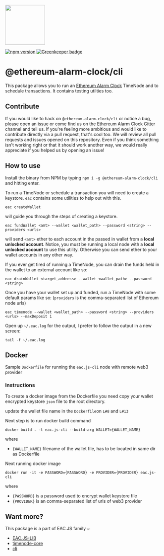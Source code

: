 [<img src="https://s3.amazonaws.com/chronologic.network/ChronoLogic_logo.svg" width="128px">](https://github.com/chronologic)

[![npm version](https://badge.fury.io/js/%40ethereum-alarm-clock%2Fcli.svg)](https://badge.fury.io/js/%40ethereum-alarm-clock%2Fcli)
[![Greenkeeper badge](https://badges.greenkeeper.io/ethereum-alarm-clock/cli.svg)](https://greenkeeper.io/)

# @ethereum-alarm-clock/cli

This package allows you to run an [Ethereum Alarm Clock](https://github.com/ethereum-alarm-clock/ethereum-alarm-clock) TimeNode and to schedule transactions. It contains testing utilties too. 

## Contribute

If you would like to hack on `@ethereum-alarm-clock/cli` or notice a bug, please open an issue or come find us on the Ethereum Alarm Clock Gitter channel and tell us. If you're feeling more ambitious and would like to contribute directly via a pull request, that's cool too. We will review all pull requests and issues opened on this repository. Even if you think something isn't working right or that it should work another way, we would really appreciate if you helped us by opening an issue!

## How to use

Install the binary from NPM by typing `npm i -g @ethereum-alarm-clock/cli` and hitting enter.

To run a TimeNode or schedule a transaction you will need to create a keystore. `eac` contains some utilities to help out with this.

```
eac createWallet
```

will guide you through the steps of creating a keystore.

```
eac fundWallet <amt> --wallet <wallet_path> --password <string> --providers <urls>
```

will send `<amt>` ether to each account in the passed in wallet from a **local unlocked account**. Notice, you must be running a local node with a **local unlocked account** to use this utility. Otherwise you can send ether to your wallet accounts in any other way.

If you ever get tired of running a TimeNode, you can drain the funds held in the wallet to an external account like so:

```
eac drainWallet <target_address> --wallet <wallet_path> --password <string>
```

Once you have your wallet set up and funded, run a TimeNode with some default params like so: (`providers` is the comma-separated list of Ethereum node urls)

```
eac timenode --wallet <wallet_path> --password <string> --providers <urls> --maxDeposit 1
```

Open up `~/.eac.log` for the output, I prefer to follow the output in a new screen:

```
tail -f ~/.eac.log
```

## Docker

Sample `Dockerfile` for running the `eac.js-cli` node with remote web3 provider

### Instructions

To create a docker image from the Dockerfile you need copy your wallet encrypted keystore `json` file to the root directory.

update the wallet file name in the `Dockerfile`on `L#8` and `L#13`
  
Next step is to run docker build command

`docker build . -t eac.js-cli --build-arg WALLET={WALLET_NAME}`

where

+ `{WALLET_NAME}` filename of the wallet file, has to be located in same dir as Dockerfile

Next running docker image

`docker run -it -e PASSWORD={PASSWORD} -e PROVIDER={PROVIDER} eac.js-cli`

where

+ `{PASSWORD}` is a password used to encrypt wallet keystore file
+ `{PROVIDER}` is an comma-separated list of urls of web3 provider

## Want more?

This package is a part of EAC.JS family ~
* [EAC.JS-LIB](https://github.com/ethereum-alarm-clock/eac.js-lib)
* [timenode-core](https://github.com/ethereum-alarm-clock/timenode-core)
* [cli](https://github.com/ethereum-alarm-clock/cli)
